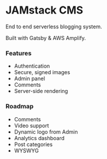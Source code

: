# JAMstack CMS

End to end serverless blogging system.

Built with Gatsby & AWS Amplify.

### Features

- Authentication
- Secure, signed images
- Admin panel
- Comments
- Server-side rendering

### Roadmap

- Comments
- Video support
- Dynamic logo from Admin
- Analytics dashboard
- Post categories
- WYSWYG